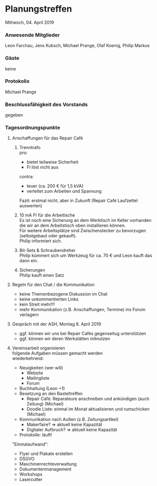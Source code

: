 # **Planungstreffen**
Mittwoch, 04. April 2019

### Anwesende Mitglieder
Leon Farchau, Jens Kubsch, Michael Prange, Olaf Koenig, Philip Markus

### Gäste
keine

### Protokolix
Michael Prange

### Beschlussfähigkeit des Vorstands
gegeben

### Tagesordnungspunkte
1. Anschaffungen für das Repair Café
    1. Trenntrafo  
        pro:    
        -  bietet teilweise Sicherheit  
        - FI löst nicht aus

        contra:
        - teuer (ca. 200 € für 1,5 kVA)
        - verleitet zum Arbeiten und Spannung

        Fazit: erstmal nicht, aber in Zukunft (Repair Café Laufzettel auswerten)
    1. 10 mA FI für die Arbeitische  
        Es ist noch eine Sicherung an dem Werktisch im Keller vorhanden die wir an dem Arbeitstisch oben installieren können.  
        Für weitere Arbeitsplätze sind Zwischenstecker zu bevorzugen (selbstgebaut oder gekauft).  
        Philip informiert sich.
    1. Bit-Sets & Schraubendreher  
        Philip kümmert sich um Werkzeug für ca. 70 € und Leon kauft das dann ein.
    1. Sicherungen  
        Philip kauft einen Satz

1. Regeln für den Chat / die Kommunikation  
    - keine Themenbezogene Diskussion im Chat
    - keine unkommentierten Links
    - kein Streit mehr!!!
    - mehr Kommunikation (z.B. Anschaffungen, Termine) ins Forum verlagern
1. Gespräch mit der ASH, Montag 8. April 2019  
    - ggf. können wir uns bei Repair Cafés gegenseitug unterstützen
    - ggf. können wir deren Werkstätten mitnutzen
1. Vereinsarbeit organisieren  
    folgende Aufgaben müssen gemacht werden  
    wiederkehrend:
    - Neuigkeiten (wer will)
        - Website
        - Mailingliste
        - Forum
    - Buchhaltung (Leon +1)
    - Besetzung an den Basteltreffen
        - Repair Café: Reparateure anschreiben und ankündigen (auch Zeitung) (Michael)
        - Doodle Liste:  einmal im Monat aktualisieren und rumschicken (Michael)
    - Kommunikation nach Außen (z.B. Zeitungsartikel)
        - Makerfaire? => aktuell keine Kapazität
        - Digitaler Aufbruch? => aktuell keine Kapazität
    - Protokolle: läuft!

    "Einmalaufwand":
    - Flyer und Plakate erstellen
    - DSGVO
    - Maschinenrechteverwaltung
    - Dokumentenmanagement
    - Workshops
    - Lasercutter